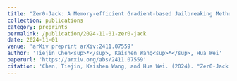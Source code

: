 ```yaml
---
title: "Zer0-Jack: A Memory-efficient Gradient-based Jailbreaking Method for Black-box Multi-modal Large Language Models"
collection: publications
category: preprints
permalink: /publication/2024-11-01-zer0-jack
date: 2024-11-01
venue: 'arXiv preprint arXiv:2411.07559'
author: 'Tiejin Chen<sup>*</sup>, Kaishen Wang<sup>*</sup>, Hua Wei'
paperurl: 'https://arxiv.org/abs/2411.07559'
citation: 'Chen, Tiejin, Kaishen Wang, and Hua Wei. (2024). "Zer0-Jack: A Memory-efficient Gradient-based Jailbreaking Method for Black-box Multi-modal Large Language Models." <i>arXiv preprint arXiv:2411.07559</i>, 2024.'
---
```

